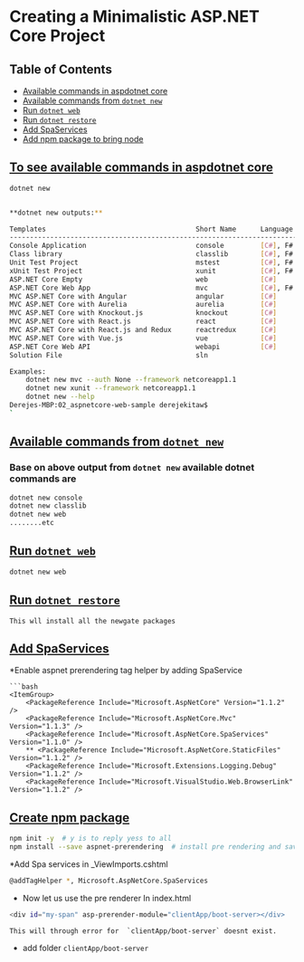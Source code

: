 # Creating a Minimalistic ASP.NET Core Project

## Table of Contents

* [Available commands in aspdotnet core](#to-see-available-commands-in-aspdotnet-core)
* [Available commands from `dotnet new`](#available-commands-from-dotnet-new)
* [Run `dotnet web`](#run-dotnet-web)
* [Run `dotnet restore`](#run-dotnet-restore)
* [Add SpaServices](#add-spa-services)
* [Add npm package to bring node ](#create-npm-package)







## [To see available commands in aspdotnet core](#table-of-contents)

```bash
dotnet new
```
    
```bash

**dotnet new outputs:**

Templates                                     Short Name      Language      Tags          
------------------------------------------------------------------------------------------
Console Application                           console         [C#], F#      Common/Console
Class library                                 classlib        [C#], F#      Common/Library
Unit Test Project                             mstest          [C#], F#      Test/MSTest   
xUnit Test Project                            xunit           [C#], F#      Test/xUnit    
ASP.NET Core Empty                            web             [C#]          Web/Empty     
ASP.NET Core Web App                          mvc             [C#], F#      Web/MVC       
MVC ASP.NET Core with Angular                 angular         [C#]          Web/MVC/SPA   
MVC ASP.NET Core with Aurelia                 aurelia         [C#]          Web/MVC/SPA   
MVC ASP.NET Core with Knockout.js             knockout        [C#]          Web/MVC/SPA   
MVC ASP.NET Core with React.js                react           [C#]          Web/MVC/SPA   
MVC ASP.NET Core with React.js and Redux      reactredux      [C#]          Web/MVC/SPA   
MVC ASP.NET Core with Vue.js                  vue             [C#]          Web/MVC/SPA   
ASP.NET Core Web API                          webapi          [C#]          Web/WebAPI    
Solution File                                 sln                           Solution      

Examples:
    dotnet new mvc --auth None --framework netcoreapp1.1
    dotnet new xunit --framework netcoreapp1.1
    dotnet new --help
Derejes-MBP:02_aspnetcore-web-sample derejekitaw$ 
`

```

## [Available commands from `dotnet new`](#table-of-contents)
### Base on above output from `dotnet new` available dotnet commands are
```bash
dotnet new console
dotnet new classlib
dotnet new web
........etc
```

## [Run `dotnet web`](#table-of-contents)
```bash
dotnet new web
```

## [Run `dotnet restore`](#table-of-contents)
    This wll install all the newgate packages

## [Add SpaServices](#table-of-contents)
 
*Enable aspnet prerendering tag helper by adding SpaService

    ```bash
    <ItemGroup>
        <PackageReference Include="Microsoft.AspNetCore" Version="1.1.2" />
        <PackageReference Include="Microsoft.AspNetCore.Mvc" Version="1.1.3" />
        <PackageReference Include="Microsoft.AspNetCore.SpaServices" Version="1.1.0" />
        ** <PackageReference Include="Microsoft.AspNetCore.StaticFiles" Version="1.1.2" />
        <PackageReference Include="Microsoft.Extensions.Logging.Debug" Version="1.1.2" />
        <PackageReference Include="Microsoft.VisualStudio.Web.BrowserLink" Version="1.1.2" />
  </ItemGroup>

## [Create npm package](#table-of-contents)    
```bash
npm init -y  # y is to reply yess to all
npm install --save aspnet-prerendering  # install pre rendering and save it to the package.json
```


*Add Spa services in _ViewImports.cshtml
```bash
@addTagHelper *, Microsoft.AspNetCore.SpaServices
```
* Now let us use the pre renderer
In index.html
```bash
<div id="my-span" asp-prerender-module="clientApp/boot-server></div>
```
    This will through error for  `clientApp/boot-server` doesnt exist.

* add folder `clientApp/boot-server`
